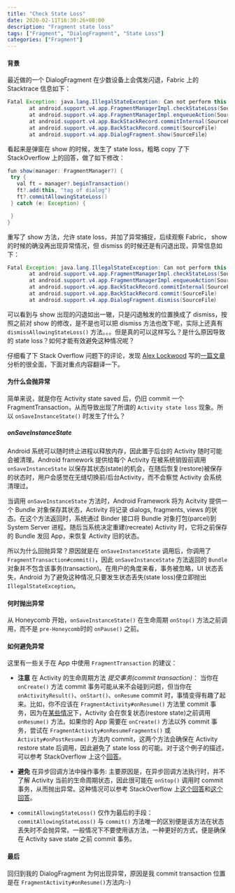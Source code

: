 ```yaml
---
title: "Check State Loss"
date: 2020-02-11T16:30:26+08:00
description: "Fragment state loss"
tags: ["Fragment", "DialogFragment", "State Loss"]
categories: ["Fragment"]
---
```


#### 背景

最近做的一个 DialogFragment 在少数设备上会偶发闪退，Fabric 上的 Stacktrace 信息如下：

``` java
Fatal Exception: java.lang.IllegalStateException: Can not perform this action after onSaveInstanceState
       at android.support.v4.app.FragmentManagerImpl.checkStateLoss(SourceFile)
       at android.support.v4.app.FragmentManagerImpl.enqueueAction(SourceFile)
       at android.support.v4.app.BackStackRecord.commitInternal(SourceFile)
       at android.support.v4.app.BackStackRecord.commit(SourceFile)
       at android.support.v4.app.DialogFragment.show(SourceFile）
```

看起来是弹窗在 show 的时候，发生了 state loss，粗略 copy 了下 StackOverflow 上的回答，做了如下修改：

``` java
fun show(manager: FragmentManager?) {
 try {
   val ft = manager?.beginTransaction()
   ft?.add(this, "tag of dialog")
   ft?.commitAllowingStateLoss()
 } catch (e: Exception) {

 }
}
```

重写了 show 方法，允许 state loss，并加了异常捕捉，后续观察 Fabric， show 的时候的确没再出现异常情况，但 dismiss 的时候还是有闪退出现，异常信息如下：

``` java
Fatal Exception: java.lang.IllegalStateException: Can not perform this action after onSaveInstanceState
       at android.support.v4.app.FragmentManagerImpl.checkStateLoss(SourceFile)
       at android.support.v4.app.FragmentManagerImpl.enqueueAction(SourceFile)
       at android.support.v4.app.BackStackRecord.commitInternal(SourceFile)
       at android.support.v4.app.BackStackRecord.commit(SourceFile)
       at android.support.v4.app.DialogFragment.dismiss(SourceFile）  
```

可以看到与 show 出现的闪退如出一辙，只是闪退触发的位置换成了 dismiss，按照之前对 show 的修改，是不是也可以把 dismiss 方法也改下呢，实际上还真有 `dismissAllowingStateLoss()` 方法。。。但是真的可以这样写么？是什么原因导致的 state loss？如何才能有效避免这种情况呢？

仔细看了下 Stack Overflow 问题下的评论，发现 [Alex Lockwood][alex] 写的[一篇文章][article]分析的很全面，下面对重点内容翻译一下。

#### 为什么会抛异常

简单来说，就是你在 Activity state saved 后，仍旧 commit 一个 FragmentTransaction，从而导致出现了所谓的 `Activity state loss` 现象。所以 `onSaveInstanceState()` 时发生了什么？

##### onSaveInstanceState

Android 系统可以随时终止进程以释放内存，因此置于后台的 Activity 随时可能会被清理。Android framework 提供给每个 Activity 在被系统销毁前调用 `onSaveInstanceState` 以保存其状态(state)的机会，在随后恢复(restore)被保存的状态时，用户会感觉在无缝切换前/后台Activity，而不会察觉 Activity 会系统清理过。

当调用 `onSaveInstanceState` 方法时，Android Framework 将为 Acitvity 提供一个 Bundle 对象保存其状态，Activity 将记录 dialogs, fragments, views 的状态。在这个方法返回时，系统通过 Binder 接口将 Bundle 对象打包(parcel)到 System Server 进程。随后当系统决定重建(recreate) Activity 时，它将之前保存的 Bundle 发回 App，来恢复 Activity 旧的状态。

所以为什么回抛异常？原因就是在 `onSaveInstanceState` 调用后，你调用了 `FragmentTransaction#commit()`，因此 `onSaveInstanceState` 方法返回的 `Bundle` 对象并不包含该事务(transaction)。在用户的角度来看，事务被忽略，UI 状态丢失，Android 为了避免这种情况,只要发生状态丢失(state loss)便立即抛出 `IllegalStateException`。

#### 何时抛出异常

从 Honeycomb 开始，`onSaveInstanceState()` 在生命周期 `onStop()` 方法之前调用，而不是 `pre-Honeycomb`时的 `onPause()` 之前。

#### 如何避免异常

这里有一些关于在 App 中使用 `FragmentTransaction` 的建议：

+ **注意** 在 Activity 的生命周期方法 *提交事务(commit transaction)*：
当你在 `onCreate()` 方法 commit 事务可能从来不会碰到问题，但当你在 `onActivityResult()`、`onStart()`、`onResume` commit 时，事情变得有趣了起来。比如，你不应该在 `FragmentActivity#onResume()` 方法里 commit 事务，因为在[某些情况][p]下，Activity 会在恢复状态(restore state)之前调用 `onResume()` 方法。如果你的 App 需要在 `onCreate()` 方法以外 commit 事务，尝试在 `FragmentActivity#onResumeFragments()` 或 `Activity#onPostResume()` 方法内 commit，这两个方法会确保在 Activity restore state 后调用，因此避免了 state loss 的可能。对于这个例子的描述，可以参考 StackOverflow 上这个[回答][answer]。

+ **避免** 在异步回调方法中操作事务:
主要原因是，在异步回调方法执行时，并不了解 Activity 当前的生命周期状态，因此很可能在 `onStop()` 调用时 commit 事务，从而抛出异常。这种情况可以参考 StackOverflow 上[这个回答][answer1]和[这个回答][answer2]。

+ `commitAllowingStateLoss()` 仅作为最后的手段：
`commitAllowingStateLoss()` 与 `commit()` 方法唯一的区别便是该方法在状态丢失时不会抛异常。一般情况下不要使用该方法，一种更好的方式，便是确保在 Activity save state 之前 commit 事务。

#### 最后

回归到我的 DialogFragment 为何出现异常，原因是我 commit transaction 位置是在 `FragmentActivity#onResume()`方法内:-)

[alex]:https://twitter.com/alexjlockwood
[article]:https://www.androiddesignpatterns.com/2013/08/fragment-transaction-commit-state-loss.html
[p]:http://developer.android.com/reference/android/support/v4/app/FragmentActivity.html#onResume()
[answer]:http://stackoverflow.com/q/16265733/844882
[answer1]:http://stackoverflow.com/q/8040280/844882
[answer2]:http://stackoverflow.com/q/7992496/844882
